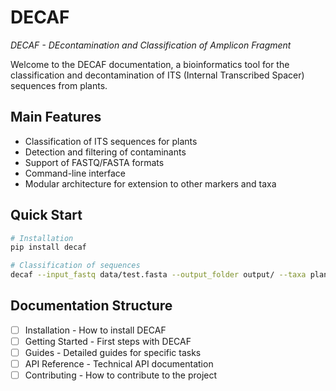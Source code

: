 # DECAF

*DECAF -  DEcontamination and Classification of Amplicon Fragment*

Welcome to the DECAF documentation, a bioinformatics tool for the classification and decontamination of ITS (Internal Transcribed Spacer) sequences from plants.

## Main Features

- Classification of ITS sequences for plants
- Detection and filtering of contaminants
- Support of FASTQ/FASTA formats
- Command-line interface
- Modular architecture for extension to other markers and taxa

## Quick Start

```bash
# Installation
pip install decaf

# Classification of sequences
decaf --input_fastq data/test.fasta --output_folder output/ --taxa plants --barcode ITS --cpus 4
```


## Documentation Structure

- [ ] Installation - How to install DECAF
- [ ] Getting Started - First steps with DECAF
- [ ] Guides - Detailed guides for specific tasks
- [ ] API Reference - Technical API documentation
- [ ] Contributing - How to contribute to the project